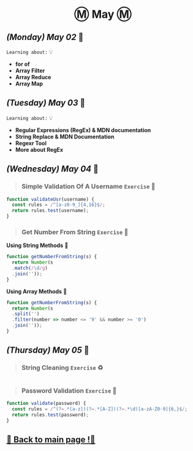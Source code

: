 <h1 align="center">Ⓜ️ May Ⓜ️</h1>

## _(Monday) May 02_ 📢

`Learning about:` 💡
* **for of**
* **Array Filter**
* **Array Reduce**
* **Array Map**

## _(Tuesday) May 03_ 📢

`Learning about:` 💡
* **Regular Expressions (RegEx) & MDN documentation**
* **String Replace & MDN Documentation**
* **Regexr Tool**
* **More about RegEx**

## _(Wednesday) May 04_ 📢

>### Simple Validation Of A Username `Exercise` 🛃
```javascript 
function validateUsr(username) {
  const rules = /^[a-z0-9_]{4,16}$/;
  return rules.test(username); 
}
```

>### Get Number From String `Exercise` 🔢
**Using String Methods** 🔗
```javascript 
function getNumberFromString(s) {
  return Number(s
  .match(/\d/g)
  .join(''));
} 
```
**Using Array Methods** 📅
```javascript 
function getNumberFromString(s) {
  return Number(s
  .split('')
  .filter(number => number <= '9' && number >= '0')
  .join(''));
}
```

## _(Thursday) May 05_ 📢

>### String Cleaning `Exercise` ♻️
```javascript 

```

>### Password Validation `Exercise` 🔐
```javascript 
function validate(password) {
  const rules = /^(?=.*[a-z])(?=.*[A-Z])(?=.*\d)[a-zA-Z0-9]{6,}$/;
  return rules.test(password);
}
```

## [📎 Back to main page !📎](/home/readAura.md)
